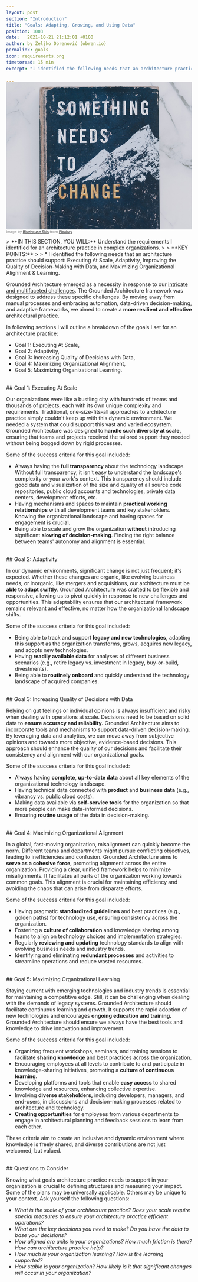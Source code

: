 ```yaml
---
layout: post
section: "Introduction"
title: "Goals: Adapting, Growing, and Using Data"
position: 1003
date:   2021-10-21 21:12:01 +0100
author: by Željko Obrenović (obren.io)
permalink: goals
icon: requirements.png
timetoread: 15 min
excerpt: "I identified the following needs that an architecture practice should support: Executing At Scale, Adaptivity, Improving the Quality of Decision-Making with Data, and Maximizing Organizational Alignment & Learning."

---
```

<img style="margin-top: -20px; width: 100%; height: 400px; object-fit: cover" 
     src="assets/images/change-4777508_1280.jpg">
<div style="font-size: 70%; margin-top: -16px; color: grey; margin-bottom: 12px">
Image by <a href="https://pixabay.com/users/bluehouseskis-14931490/?utm_source=link-attribution&utm_medium=referral&utm_campaign=image&utm_content=4777508">Bluehouse Skis</a> from <a href="https://pixabay.com//?utm_source=link-attribution&utm_medium=referral&utm_campaign=image&utm_content=4777508">Pixabay</a>
</div>
> **IN THIS SECTION, YOU WILL:** Understand the requirements I identified for an architecture practice in complex organizations.
>
> **KEY POINTS:**
>
> * I identified the following needs that an architecture practice should support: Executing At Scale, Adaptivity, Improving the Quality of Decision-Making with Data, and Maximizing Organizational Alignment & Learning.
<style>
 .quote {
     border-left: 8px solid #d9ead3;
     padding-left: 36px;
     margin-top: 30px;
     margin-bottom: 40px;
     font-size: 130%;
     font-style: normal;
     color:#888;
 }
    @media only screen and (max-width: 768px) {
        [class="quote"] {
            display: none;
        }
    }
</style>

<br>

Grounded Architecture emerged as a necessity in response to our [intricate and multifaceted challenges](context). The Grounded Architecture framework was designed to address these specific challenges. By moving away from manual processes and embracing automation, data-driven decision-making, and adaptive frameworks, we aimed to create a **more resilient and effective** architectural practice. 

In following sections I will outline a breakdown of the goals I set for an architecture practice:
* Goal 1: Executing At Scale,
* Goal 2: Adaptivity,
* Goal 3: Increasing Quality of Decisions with Data,
* Goal 4: Maximizing Organizational Alignment,
* Goal 5: Maximizing Organizational Learning.

<br>
## Goal 1: Executing At Scale

Our organizations were like a bustling city with hundreds of teams and thousands of projects, each with its own unique complexity and requirements. Traditional, one-size-fits-all approaches to architecture practice simply couldn't keep up with this dynamic environment. We needed a system that could support this vast and varied ecosystem. Grounded Architecture was designed to **handle such diversity at scale,** ensuring that teams and projects received the tailored support they needed without being bogged down by rigid processes.

Some of the success criteria for this goal included:

* Always having the **full transparency** about the technology landscape. Without full transparency, it isn't easy to understand the landscape's complexity or your work's context. This transparency should include good data and visualization of the size and quality of all source code repositories, public cloud accounts and technologies, private data centers, development efforts, etc.
* Having mechanisms and spaces to maintain **practical working relationships** with all development teams and key stakeholders. Knowing the organizational landscape and having spaces for engagement is crucial.
* Being able to scale and grow the organization **without** introducing significant **slowing of decision-making**. Finding the right balance between teams' autonomy and alignment is essential.


<br>
## Goal 2: Adaptivity

In our dynamic environments, significant change is not just frequent; it's expected. Whether these changes are organic, like evolving business needs, or inorganic, like mergers and acquisitions, our architecture must be **able to adapt swiftly**. Grounded Architecture was crafted to be flexible and responsive, allowing us to pivot quickly in response to new challenges and opportunities. This adaptability ensures that our architectural framework remains relevant and effective, no matter how the organizational landscape shifts.

Some of the success criteria for this goal included:
* Being able to track and support **legacy and new technologies,** adapting this support as the organization transforms, grows, acquires new legacy, and adopts new technologies.
* Having **readily available data** for analyses of different business scenarios (e.g., retire legacy vs. investment in legacy, buy-or-build, divestments).
* Being able to **routinely onboard** and quickly understand the technology landscape of acquired companies.


<br>
## Goal 3: Increasing Quality of Decisions with Data

Relying on gut feelings or individual opinions is always insufficient and risky when dealing with operations at scale. Decisions need to be based on solid data to **ensure accuracy and reliability.** Grounded Architecture aims to incorporate tools and mechanisms to support data-driven decision-making. By leveraging data and analytics, we can move away from subjective opinions and towards more objective, evidence-based decisions. This approach should enhance the quality of our decisions and facilitate their consistency and alignment with our organizational goals.

Some of the success criteria for this goal included:
* Always having **complete**, **up-to-date data** about all key elements of the organizational technology landscape.
* Having technical data connected with **product** and **business data** (e.g., vibrancy vs. public cloud costs).
* Making data available via **self-service tools** for the organization so that more people can make data-informed decisions.
* Ensuring **routine usage** of the data in decision-making.


<br>
## Goal 4: Maximizing Organizational Alignment

In a global, fast-moving organization, misalignment can quickly become the norm. Different teams and departments might pursue conflicting objectives, leading to inefficiencies and confusion. Grounded Architecture aims to **serve as a cohesive force,** promoting alignment across the entire organization. Providing a clear, unified framework helps to minimize misalignments. It facilitates all parts of the organization working towards common goals. This alignment is crucial for maintaining efficiency and avoiding the chaos that can arise from disparate efforts.

Some of the success criteria for this goal included:
* Having pragmatic **standardized guidelines** and best practices (e.g., golden paths) for technology use, ensuring consistency across the organization. 
* Fostering a **culture of collaboration** and knowledge sharing among teams to align on technology choices and implementation strategies. 
* Regularly **reviewing and updating** technology standards to align with evolving business needs and industry trends.
* Identifying and eliminating **redundant processes** and activities to streamline operations and reduce wasted resources. 

<br>
## Goal 5: Maximizing Organizational Learning

Staying current with emerging technologies and industry trends is essential for maintaining a competitive edge. Still, it can be challenging when dealing with the demands of legacy systems. Grounded Architecture should facilitate continuous learning and growth. It supports the rapid adoption of new technologies and encourages **ongoing education and training.** Grounded Architecture should ensure we always have the best tools and knowledge to drive innovation and improvement.

Some of the success criteria for this goal included:

* Organizing frequent workshops, seminars, and training sessions to facilitate **sharing knowledge** and best practices across the organization.
* Encouraging employees at all levels to contribute to and participate in knowledge-sharing initiatives, promoting a **culture of continuous learning.**
* Developing platforms and tools that enable **easy access** to shared knowledge and resources, enhancing collective expertise.
* Involving **diverse stakeholders,** including developers, managers, and end-users, in discussions and decision-making processes related to architecture and technology.
* **Creating opportunities** for employees from various departments to engage in architectural planning and feedback sessions to learn from each other.

These criteria aim to create an inclusive and dynamic environment where knowledge is freely shared, and diverse contributions are not just welcomed, but valued.

<br>
## Questions to Consider

Knowing what goals architecture practice needs to support in your organization is crucial to defining structures and measuring your impact. Some of the plans may be universally applicable. Others may be unique to your context. Ask yourself the following questions:

* *What is the scale of your architecture practice? Does your scale require special measures to ensure your architecture practice efficient operations?*
* *What are the key decisions you need to make? Do you have the data to base your decisions?*
* *How aligned are units in your organizations? How much friction is there? How can architecture practice help?*
* *How much is your organization learning? How is the learning supported?*
* *How stable is your organization? How likely is it that significant changes will occur in your organization?* 
